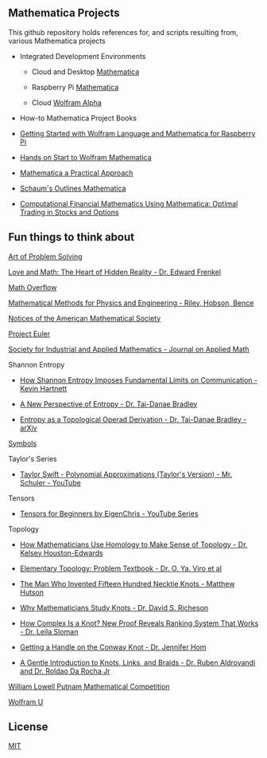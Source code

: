 ## Mathematica Projects

This github repository holds references for, and scripts resulting from, various Mathematica projects

 * Integrated Development Environments

   * Cloud and Desktop [Mathematica](https://www.wolfram.com/mathematica/)
  
   * Raspberry Pi [Mathematica](https://projects.raspberrypi.org/en/projects/getting-started-with-mathematica)
  
   * Cloud [Wolfram Alpha](https://www.wolframalpha.com)

 *  How-to Mathematica Project Books

   * [Getting Started with Wolfram Language and Mathematica for Raspberry Pi](https://www.wolfram.com/books/profile.cgi?id=9435)

* [Hands on Start to Wolfram Mathematica](https://www.wolfram-media.com/products/hands-on-start-to-wolfram-mathematica.html)

* [Mathematica a Practical Approach](https://www.wolfram.com/books/profile.cgi?id=3721)

* [Schaum's Outlines Mathematica](https://www.wolfram.com/books/profile.cgi?id=9730)

* [Computational Financial Mathematics Using Mathematica: Optimal Trading in Stocks and Options](https://www.wolfram.com/books/profile.cgi?id=4725)

## Fun things to think about

[Art of Problem Solving](https://artofproblemsolving.com/company)

[Love and Math: The Heart of Hidden Reality - Dr. Edward Frenkel](https://www.goodreads.com/book/show/17290683-love-and-math)

[Math Overflow](https://mathoverflow.net)

[Mathematical Methods for Physics and Engineering - Riley, Hobson, Bence](https://www.cambridge.org/core/books/mathematical-methods-for-physics-and-engineering/911A43AE1CF224743D32707FCC4AE0EB)

[Notices of the American Mathematical Society](https://www.ams.org/notices)

[Project Euler](https://projecteuler.net/about)

[Society for Industrial and Applied Mathematics - Journal on Applied Math](https://www.siam.org/publications/journals/siam-journal-on-applied-mathematics-siap)

Shannon Entropy

- [How Shannon Entropy Imposes Fundamental Limits on Communication - Kevin Hartnett](https://www.quantamagazine.org/how-claude-shannons-concept-of-entropy-quantifies-information-20220906/)

- [A New Perspective of Entropy - Dr. Tai-Danae Bradley](https://www.math3ma.com/blog/a-new-perspective-of-entropy)

- [Entropy as a Topological Operad Derivation - Dr. Tai-Danae Bradley - arXiv](https://arxiv.org/pdf/2107.09581.pdf)

[Symbols](https://en.m.wikipedia.org/wiki/Glossary_of_mathematical_symbols)

Taylor's Series

* [Taylor Swift - Polynomial Approximations (Taylor's Version) - Mr. Schuler - YouTube](https://youtu.be/iB9r8mKMUtU?si=ptq_Q7oGyui7SIwC)

Tensors

- [Tensors for Beginners by EigenChris - YouTube Series](https://www.youtube.com/watch?v=8ptMTLzV4-I&list=PLJHszsWbB6hrkmmq57lX8BV-o-YIOFsiG&index=1)

Topology

- [How Mathematicians Use Homology to Make Sense of Topology - Dr. Kelsey Houston-Edwards](https://www.quantamagazine.org/how-mathematicians-use-homology-to-make-sense-of-topology-20210511/)

- [Elementary Topology: Problem Textbook - Dr. O. Ya. Viro et al](https://bookstore.ams.org/mbk-54)

- [The Man Who Invented Fifteen Hundred Necktie Knots - Matthew Hutson](https://www.newyorker.com/culture/annals-of-inquiry/the-man-who-invented-fifteen-hundred-necktie-knots?utm_source=nl&utm_brand=tny&utm_mailing=TNY_Daily_111023&utm_campaign=aud-dev&utm_medium=email&utm_term=tny_daily_digest&bxid=5bd67c613f92a41245df5e2d&cndid=46262617&hasha=da303cb59434b9d8ea60715b62eedc2c&hashb=5119ac49982818ca5a2e08c2d44f0c17478d8500&hashc=2610d230132e433109dbe2916027d67920b2d297cec127ce4562826660c842ae&esrc=VERSO_NAVIGATION&mbid=CRMNYR012019)

- [Why Mathematicians Study Knots - Dr. David S. Richeson](https://www.quantamagazine.org/why-mathematicians-study-knots-20221031/)

- [How Complex Is a Knot? New Proof Reveals Ranking System That Works - Dr. Leila Sloman](https://www.quantamagazine.org/how-complex-is-a-knot-new-proof-reveals-ranking-system-that-works-20220518/)

- [Getting a Handle on the Conway Knot - Dr. Jennifer Hom](https://www.ams.org/journals/bull/2022-59-01/S0273-0979-2021-01745-9/)

- [A Gentle Introduction to Knots, Links, and Braids - Dr. Ruben Aldrovandi and Dr. Roldao Da Rocha Jr](https://blackwells.co.uk/bookshop/product/Gentle-Introduction-To-Knots-Links-And-Braids-A-by-Ruben-Aldrovandi-Roldao-Da-Rocha-Jr/9789811249327)

[William Lowell Putnam Mathematical Competition](https://maa.org/math-competitions/william-lowell-putnam-mathematical-competition)

[Wolfram U](https://www.wolfram.com/wolfram-u/)

## License
[MIT](https://choosealicense.com/licenses/mit/)
